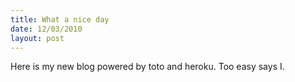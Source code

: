 ```yaml
--- 
title: What a nice day
date: 12/03/2010
layout: post
--- 
```


Here is my new blog powered by toto and heroku. Too easy says I.
